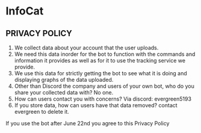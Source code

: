 # InfoCat

## PRIVACY POLICY

1) We collect data about your account that the user uploads.
2) We need this data inorder for the bot to function with the commands and information it provides as well as for it to use the tracking service we provide.
3) We use this data for strictly getting the bot to see what it is doing and displaying graphs of the data uploaded.
4) Other than Discord the company and users of your own bot, who do you share your collected data with? No one.
5) How can users contact you with concerns? Via discord: evergreen5193
6) If you store data, how can users have that data removed? contact evergreen to delete it.

If you use the bot after June 22nd you agree to this Privacy Policy
